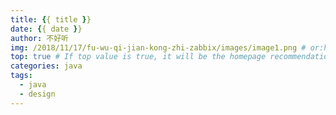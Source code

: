 ```yaml
---
title: {{ title }}
date: {{ date }}
author: 不好听
img: /2018/11/17/fu-wu-qi-jian-kong-zhi-zabbix/images/image1.png # or:http://xxx.com/xxx.jpg
top: true # If top value is true, it will be the homepage recommendation post
categories: java
tags:
  - java
  - design
---
```

